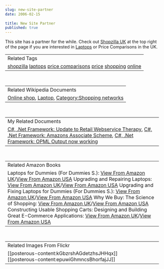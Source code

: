 ```yaml
---
slug: new-site-partner
date: 2006-02-15
 
title: New Site Partner
published: true
---
```

This site has a partner for the while.  Check out <a href="http://www.shopzilla.co.uk">Shopzilla UK</a> at the top right of the page if you are interested in <a href="http://www.shopzilla.co.uk/10J--Laptop_Computers_-_cat_id--462">Laptops</a> or Price Comparisons in the UK.<p /><table class="TechnoratiHead TagHeader">
<tr><td>Related Tags</td></tr>
<tr class="Technorati"><td>
<a href="http://www.kinlan.co.uk/tag/shopzilla" class="Tag" rel="tag">shopzilla</a> <a href="http://www.kinlan.co.uk/tag/laptops" class="Tag" rel="tag">laptops</a> <a href="http://www.kinlan.co.uk/tag/price%20comparisons" class="Tag" rel="tag">price comparisons</a> <a href="http://www.kinlan.co.uk/tag/price" class="Tag" rel="tag">price</a> <a href="http://www.kinlan.co.uk/tag/shopping" class="Tag" rel="tag">shopping</a> <a href="http://www.kinlan.co.uk/tag/online" class="Tag" rel="tag">online</a>
</td></tr>
</table><br /><table class="TechnoratiHead TagHeader">
<tr><td>Related Wikipedia Documents</td></tr>
<tr class="Technorati"><td>
<a href="http://en.wikipedia.org/wiki/Online_shop" class="Tag" rel="tag">Online shop</a>, <a href="http://en.wikipedia.org/wiki/Laptop" class="Tag" rel="tag">Laptop</a>, <a href="http://en.wikipedia.org/wiki/Category:Shopping_networks" class="Tag" rel="tag">Category:Shopping networks</a>
</td></tr>
</table><br /><table class="TechnoratiHead TagHeader">
<tr><td>My Related Documents</td></tr>
<tr class="Technorati"><td>
<a href="http://www.kinlan.co.uk/2005/12/update-to-retail-webservice-therapy.html" class="Tag" rel="tag">C#, .Net Framework: Update to Retail Webservice Therapy</a>, <a href="http://www.kinlan.co.uk/2006/01/amazons-associate-scheme.html" class="Tag" rel="tag">C#, .Net Framework: Amazons Associate Scheme</a>, <a href="http://www.kinlan.co.uk/2005/11/opml-output-now-working.html" class="Tag" rel="tag">C#, .Net Framework: OPML Output now working</a>
</td></tr>
</table><br /><table class="TechnoratiHead TagHeader">
<tr><td>Related Amazon Books</td></tr>
<tr class="Technorati"><td>Laptops for Dummies (For Dummies S.): <a href="http://www.amazon.co.uk/exec/obidos/redirect?tag=cnetfra-21&amp;link_code=xm2&amp;camp=2025&amp;creative=165953&amp;path=http://www.amazon.co.uk/gp/redirect.html%253fASIN=0764575554%2526tag=cnetfra-21%2526lcode=xm2%2526cID=2025%2526ccmID=165953%2526location=/o/ASIN/0764575554%25253FSubscriptionId=0CM2PVF6VAHJQKW5G782" class="Tag" rel="tag">View From Amazon UK</a>/<a href="http://www.amazon.com/exec/obidos/redirect?tag=cnetfra-20&amp;link_code=xm2&amp;camp=2025&amp;creative=165953&amp;path=http://www.amazon.com/gp/redirect.html%253fASIN=0764575554%2526tag=cnetfra-20%2526lcode=xm2%2526cID=2025%2526ccmID=165953%2526location=/o/ASIN/0764575554%25253FSubscriptionId=0CM2PVF6VAHJQKW5G782" class="Tag" rel="tag">View From Amazon USA</a> Upgrading and Repairing Laptops: <a href="http://www.amazon.co.uk/exec/obidos/redirect?tag=cnetfra-21&amp;link_code=xm2&amp;camp=2025&amp;creative=165953&amp;path=http://www.amazon.co.uk/gp/redirect.html%253fASIN=0789733765%2526tag=cnetfra-21%2526lcode=xm2%2526cID=2025%2526ccmID=165953%2526location=/o/ASIN/0789733765%25253FSubscriptionId=0CM2PVF6VAHJQKW5G782" class="Tag" rel="tag">View From Amazon UK</a>/<a href="http://www.amazon.com/exec/obidos/redirect?tag=cnetfra-20&amp;link_code=xm2&amp;camp=2025&amp;creative=165953&amp;path=http://www.amazon.com/gp/redirect.html%253fASIN=0789733765%2526tag=cnetfra-20%2526lcode=xm2%2526cID=2025%2526ccmID=165953%2526location=/o/ASIN/0789733765%25253FSubscriptionId=0CM2PVF6VAHJQKW5G782" class="Tag" rel="tag">View From Amazon USA</a> Upgrading and Fixing Laptops for Dummies (For Dummies S.): <a href="http://www.amazon.co.uk/exec/obidos/redirect?tag=cnetfra-21&amp;link_code=xm2&amp;camp=2025&amp;creative=165953&amp;path=http://www.amazon.co.uk/gp/redirect.html%253fASIN=0764589598%2526tag=cnetfra-21%2526lcode=xm2%2526cID=2025%2526ccmID=165953%2526location=/o/ASIN/0764589598%25253FSubscriptionId=0CM2PVF6VAHJQKW5G782" class="Tag" rel="tag">View From Amazon UK</a>/<a href="http://www.amazon.com/exec/obidos/redirect?tag=cnetfra-20&amp;link_code=xm2&amp;camp=2025&amp;creative=165953&amp;path=http://www.amazon.com/gp/redirect.html%253fASIN=0764589598%2526tag=cnetfra-20%2526lcode=xm2%2526cID=2025%2526ccmID=165953%2526location=/o/ASIN/0764589598%25253FSubscriptionId=0CM2PVF6VAHJQKW5G782" class="Tag" rel="tag">View From Amazon USA</a> Why We Buy: The Science of Shopping: <a href="http://www.amazon.co.uk/exec/obidos/redirect?tag=cnetfra-21&amp;link_code=xm2&amp;camp=2025&amp;creative=165953&amp;path=http://www.amazon.co.uk/gp/redirect.html%253fASIN=158799044X%2526tag=cnetfra-21%2526lcode=xm2%2526cID=2025%2526ccmID=165953%2526location=/o/ASIN/158799044X%25253FSubscriptionId=0CM2PVF6VAHJQKW5G782" class="Tag" rel="tag">View From Amazon UK</a>/<a href="http://www.amazon.com/exec/obidos/redirect?tag=cnetfra-20&amp;link_code=xm2&amp;camp=2025&amp;creative=165953&amp;path=http://www.amazon.com/gp/redirect.html%253fASIN=158799044X%2526tag=cnetfra-20%2526lcode=xm2%2526cID=2025%2526ccmID=165953%2526location=/o/ASIN/158799044X%25253FSubscriptionId=0CM2PVF6VAHJQKW5G782" class="Tag" rel="tag">View From Amazon USA</a> Constructing Usable Shopping Carts: Designing and Building Great E-Commerce Applications: <a href="http://www.amazon.co.uk/exec/obidos/redirect?tag=cnetfra-21&amp;link_code=xm2&amp;camp=2025&amp;creative=165953&amp;path=http://www.amazon.co.uk/gp/redirect.html%253fASIN=1590594088%2526tag=cnetfra-21%2526lcode=xm2%2526cID=2025%2526ccmID=165953%2526location=/o/ASIN/1590594088%25253FSubscriptionId=0CM2PVF6VAHJQKW5G782" class="Tag" rel="tag">View From Amazon UK</a>/<a href="http://www.amazon.com/exec/obidos/redirect?tag=cnetfra-20&amp;link_code=xm2&amp;camp=2025&amp;creative=165953&amp;path=http://www.amazon.com/gp/redirect.html%253fASIN=1590594088%2526tag=cnetfra-20%2526lcode=xm2%2526cID=2025%2526ccmID=165953%2526location=/o/ASIN/1590594088%25253FSubscriptionId=0CM2PVF6VAHJQKW5G782" class="Tag" rel="tag">View From Amazon USA</a>
</td></tr>
</table><br /><table class="TechnoratiHead TagHeader">
<tr><td>Related Images From Flickr</td></tr>
<tr class="Technorati"><td>
<span style="float: left;">[[posterous-content:kGbzrshAGdetzhsJHHqx]]</span><span style="float: left;">[[posterous-content:epuwiGhmncsBhorfajJJ]]</span>
</td></tr>
</table><div class="blogger-post-footer"><img class="posterous_download_image" src="https://blogger.googleusercontent.com/tracker/8109338-114004828680518977?l=www.kinlan.co.uk%2Findex.html" height="1" alt="" width="1" /></div>

